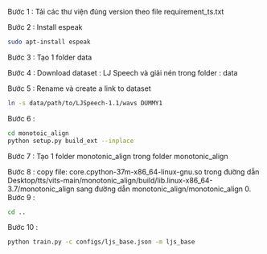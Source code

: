 Bước 1 : Tải các thư viện đúng version theo file requirement_ts.txt

Bước 2 : Install espeak
```sh
sudo apt-install espeak
```

Bước 3 : Tạo 1 folder data

Bước 4 : Download dataset : LJ Speech và giải nén trong folder : data

Bước 5 : Rename và create a link to dataset
```sh
ln -s data/path/to/LJSpeech-1.1/wavs DUMMY1
```
Bước 6 :
```sh
cd monotoic_align
python setup.py build_ext --inplace
```
Bước 7 : Tạo 1 folder monotonic_align trong folder monotonic_align

Bước 8 : copy file: core.cpython-37m-x86_64-linux-gnu.so trong đường dẫn Desktop/tts/vits-main/monotonic_align/build/lib.linux-x86_64-3.7/monotonic_align sang đường dẫn monotonic_align/monotonic_align
0. Bước 9 : 
```sh
cd ..
```
Bước 10 : 
```sh
python train.py -c configs/ljs_base.json -m ljs_base
```
